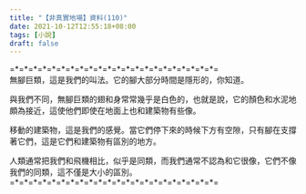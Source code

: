 ```yaml
---
title: "【非真實地場】資料(110)"
date: 2021-10-12T12:55:18+08:00
tags: [小說]
draft: false
---
```


=\*=\*=\*=\*=\*=\*=\*=\*=\*=\*=\*=\*=\*=\*=\*=\*=\*=\*=\*=\*=\*=\*=  
無腳巨類，這是我們的叫法。它的腳大部分時間是隱形的，你知道。  

與我們不同，無腳巨類的翅和身常常幾乎是白色的，也就是說，它的顏色和水泥地頗為接近，這使他們即使在地面上也和建築物有些像。  

移動的建築物，這是我們的感覺。當它們停下來的時候下方有空隙，只有腳在支撐著它們，這是它們和建築物有區別的地方。  

人類通常把我們和飛機相比，似乎是同類，而我們通常不認為和它很像，它們不像我們的同類，這不僅是大小的區別。  
=\*=\*=\*=\*=\*=\*=\*=\*=\*=\*=\*=\*=\*=\*=\*=\*=\*=\*=\*=\*=\*=\*=  
